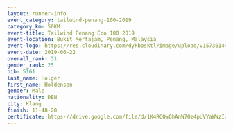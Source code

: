 ```yaml
--- 
layout: runner-info 
event_category: tailwind-penang-100-2019 
category_km: 50KM 
event-title: Tailwind Penang Eco 100 2019 
event-location: Bukit Mertajam, Penang, Malaysia 
event-logo: https://res.cloudinary.com/dykbosktl/image/upload/v1573614442/Logo/Logo_gqlzi3.jpg 
event-date: 2019-06-22 
overall_rank: 31
gender_rank: 25
bib: 5161
last_name: Holger
first_name: Holdensen
gender: Male
nationality: DEN
city: Klang
finish: 11-48-20
certificate: https-//drive.google.com/file/d/1K4RCOwGhAnW7Oz4pUVYaWWzIxSEi-Tns/view?usp=sharing
--- 
```

